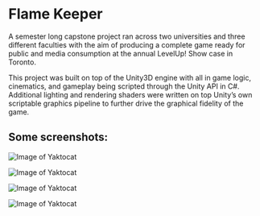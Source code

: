 # Flame Keeper

A semester long capstone project ran across two universities and three different faculties with the aim of producing a complete game ready for public and media consumption at the annual LevelUp! Show case in Toronto.

This project was built on top of the Unity3D engine with all in game logic, cinematics, and gameplay being scripted through the Unity API in C#. Additional lighting and rendering shaders were written on top Unity’s own scriptable graphics pipeline to further drive the graphical fidelity of the game.

## Some screenshots:

![Image of Yaktocat](https://github.com/alex-cherkaski/FlameKeeperPublic/blob/master/Screenshots/Screen1.png)

![Image of Yaktocat](https://github.com/alex-cherkaski/FlameKeeperPublic/blob/master/Screenshots/Screen2.png)

![Image of Yaktocat](https://github.com/alex-cherkaski/FlameKeeperPublic/blob/master/Screenshots/Screen3.png)

![Image of Yaktocat](https://github.com/alex-cherkaski/FlameKeeperPublic/blob/master/Screenshots/Screen4.png)
